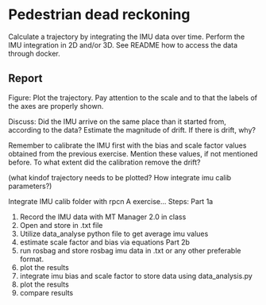 # Pedestrian dead reckoning 

Calculate a trajectory by integrating the IMU data over time. Perform the IMU integration in 2D and/or 3D. See README how to access the data through docker.

## Report
Figure: Plot the trajectory. Pay attention to the scale and to that the labels of the axes are properly shown.

Discuss: 
Did the IMU arrive on the same place than it started from, according to the data? Estimate the magnitude of drift. If there is drift, why?

Remember to calibrate the IMU first with the bias and scale factor values obtained from the previous exercise. Mention these values, if not mentioned before. To what extent did the calibration remove the drift?


(what kindof trajectory needs to be plotted? How integrate imu calib parameters?)

Integrate IMU calib folder with rpcn A exercise...
Steps:
Part 1a
1. Record the IMU data with MT Manager 2.0 in class
2. Open and store in .txt file
3. Utilize data_analyse python file to get average imu values
4. estimate scale factor and bias via equations
Part 2b
1. run rosbag and store rosbag imu data in .txt or any other preferable format.
2. plot the results
3. integrate imu bias and scale factor to store data using data_analysis.py
4. plot the results
5. compare results
